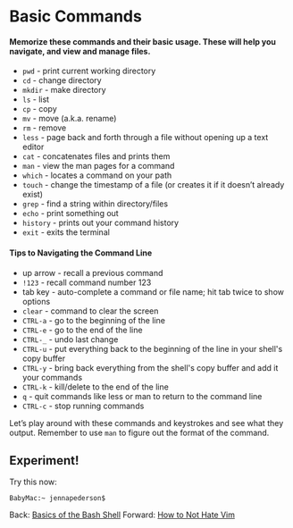 # Basic Commands

#### Memorize these commands and their basic usage. These will help you navigate, and view and manage files.
- `pwd` - print current working directory
- `cd` - change directory
- `mkdir` - make directory
- `ls` - list
- `cp` - copy
- `mv` - move (a.k.a. rename)
- `rm` - remove
- `less` - page back and forth through a file without opening up a text editor
- `cat` - concatenates files and prints them
- `man` - view the man pages for a command
- `which` - locates a command on your path
- `touch` - change the timestamp of a file (or creates it if it doesn’t already exist)
- `grep` - find a string within directory/files
- `echo` - print something out
- `history` - prints out your command history
- `exit` - exits the terminal

#### Tips to Navigating the Command Line
- up arrow - recall a previous command
- `!123` - recall command number 123
- tab key - auto-complete a command or file name; hit tab twice to show options
- `clear` - command to clear the screen
- `CTRL-a` - go to the beginning of the line
- `CTRL-e` - go to the end of the line
- `CTRL-_` - undo last change
- `CTRL-u` - put everything back to the beginning of the line in your shell's copy buffer
- `CTRL-y` - bring back everything from the shell's copy buffer and add it your commands
- `CTRL-k` - kill/delete to the end of the line
- `q` - quit commands like less or man to return to the command line
- `CTRL-c` - stop running commands

Let’s play around with these commands and keystrokes and see what they output. Remember to use `man` to figure out the format of the command.

## Experiment!

Try this now:
```
BabyMac:~ jennapederson$
```

Back: [Basics of the Bash Shell](03_bash_basics.md)
Forward: [How to Not Hate Vim](05_vim.md)
